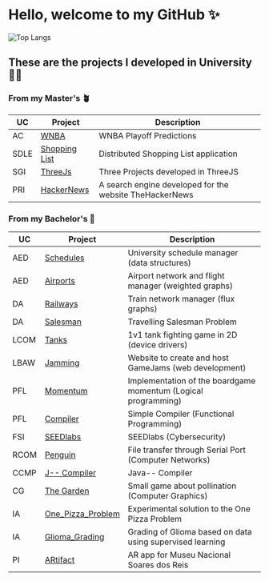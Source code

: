 # Hello, welcome to my GitHub ✨

![Top Langs](https://github-readme-stats.vercel.app/api/top-langs/?username=ArturAlb&theme=tokyonight&exclude_repo=Project-LCOM-MinixSurfers,Project-LCOM-Cuphead,Project-Comp-JmmCompiler,Project-AC-Basketball&include_all_commits=true)

## These are the projects I developed in University 🧑‍🎓

### From my Master's 🪴

| UC   | Project   |Description   |
|------|-----------|--------------|
|AC|[WNBA](https://github.com/ArturAlb/AC-WNBA)|WNBA Playoff Predictions|
|SDLE|[Shopping List](https://github.com/ArturAlb/SDLE-24-25)|Distributed Shopping List application|
|SGI|[ThreeJs](https://github.com/ArturAlb/SGI)|Three Projects developed in ThreeJS|
|PRI|[HackerNews](https://github.com/ArturAlb/PRI-Search_Engine)|A search engine developed for the website TheHackerNews|

### From my Bachelor's 🌱

| UC   | Project   |Description   |
|------|-----------|--------------|
|AED   |[Schedules](https://github.com/ArturAlb/AED-Schedules)  |University schedule manager (data structures)|
|AED   |[Airports](https://github.com/ArturAlb/AED-Airlines)   |Airport network and flight manager (weighted graphs)|
|DA    |[Railways](https://github.com/ArturAlb/DA-Railways)     |Train network manager (flux graphs)|
|DA    |[Salesman](https://github.com/ArturAlb/DA-Travelling_Salesman)   |Travelling Salesman Problem|
|LCOM  |[Tanks](https://github.com/ArturAlb/lcom-22-23) |1v1 tank fighting game in 2D (device drivers)|
|LBAW  |[Jamming](https://github.com/ArturAlb/LBAW-23-24)    |Website to create and host GameJams (web development)|
|PFL  |[Momentum](https://github.com/ArturAlb/PFL)    |Implementation of the boardgame momentum (Logical programming)|
|PFL  |[Compiler](https://github.com/ArturAlb/PFL-Project-2)    |Simple Compiler (Functional Programming)|
|FSI  |[SEEDlabs](https://github.com/ArturAlb/FSI-SEED-LABS-)    |SEEDlabs (Cybersecurity)|
|RCOM   |[Penguin](https://github.com/ArturAlb/RCOM)    |File transfer through Serial Port (Computer Networks)|
|CCMP|[J-- Compiler](https://github.com/ArturAlb/Compiladores-24-25)|Java-- Compiler|
|CG|[The Garden](https://github.com/ArturAlb/cg-23-24)|Small game about pollination (Computer Graphics)|
|IA|[One_Pizza_Problem](https://github.com/ArturAlb/IA-One_Pizza_Problem)|Experimental solution to the One Pizza Problem|
|IA|[Glioma_Grading](https://github.com/ArturAlb/IA-Glioma_Grading)|Grading of Glioma based on data using supervised learning|
|PI|[ARtifact](https://github.com/ArturAlb/PI-24-25)|AR app for Museu Nacional Soares dos Reis|
